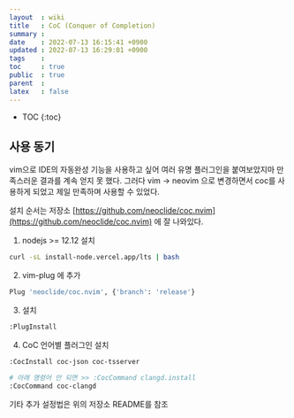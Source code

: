 ```yaml
---
layout  : wiki
title   : CoC (Conquer of Completion)
summary : 
date    : 2022-07-13 16:15:41 +0900
updated : 2022-07-13 16:29:01 +0900
tags    : 
toc     : true
public  : true
parent  : 
latex   : false
---
```

* TOC
{:toc}

## 사용 동기

vim으로 IDE의 자동완성 기능을 사용하고 싶어 여러 유명 플러그인을 붙여보았지마 만족스러운 결과를 계속 얻지 못 했다.
그러다 vim -> neovim 으로 변경하면서 coc를 사용하게 되었고 제일 만족하며 사용할 수 있었다.

설치 순서는 저장소 [https://github.com/neoclide/coc.nvim](https://github.com/neoclide/coc.nvim) 에 잘 나와있다.

1. nodejs >= 12.12 설치
```sh
curl -sL install-node.vercel.app/lts | bash
```

2. vim-plug 에 추가
```sh
Plug 'neoclide/coc.nvim', {'branch': 'release'}
```

3. 설치
```sh
:PlugInstall 
```

4. CoC 언어별 플러그인 설치
```sh
:CocInstall coc-json coc-tsserver
```

```sh
# 아래 명령어 안 되면 >> :CocCommand clangd.install
:CocCommand coc-clangd
```


기타 추가 설정법은 위의 저장소 README를 참조
